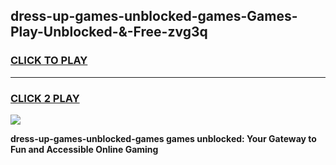 
## dress-up-games-unblocked-games-Games-Play-Unblocked-&-Free-zvg3q
<h3>
<a href="https://premium76.site?title=dress-up-games-unblocked-games&ref=24A">CLICK TO PLAY</a></h3>
<hr>

<h3>
<a href="https://premium76.site?title=dress-up-games-unblocked-games&ref=24A">CLICK 2 PLAY</a>
  
</h3>

<a href="https://premium76.site?title=dress-up-games-unblocked-games&ref=24A"><img src="https://clearcache.store/games.png"></a>


**dress-up-games-unblocked-games games unblocked: Your Gateway to Fun and Accessible Online Gaming**
